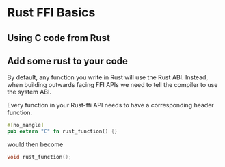 # Rust FFI Basics

## Using C code from Rust

## Add some rust to your code

By default, any function you write in Rust will use the Rust ABI.
Instead, when building outwards facing FFI APIs we need to tell the compiler to use the system ABI.

Every function in your Rust-ffi API needs to have a corresponding header function.

```rust
#[no_mangle]
pub extern "C" fn rust_function() {}
```

would then become

```c
void rust_function();
```
